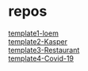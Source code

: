 # repos
<a href="https://muhammed-2020.github.io/template1-loem">template1-loem</a><br>
<a href="https://muhammed-2020.github.io/template2-Kasper">template2-Kasper</a><br>
<a href="https://muhammed-2020.github.io/template3-Restaurant">template3-Restaurant</a><br>
<a href="https://muhammed-2020.github.io/template4-Covid-19">template4-Covid-19</a><br>
